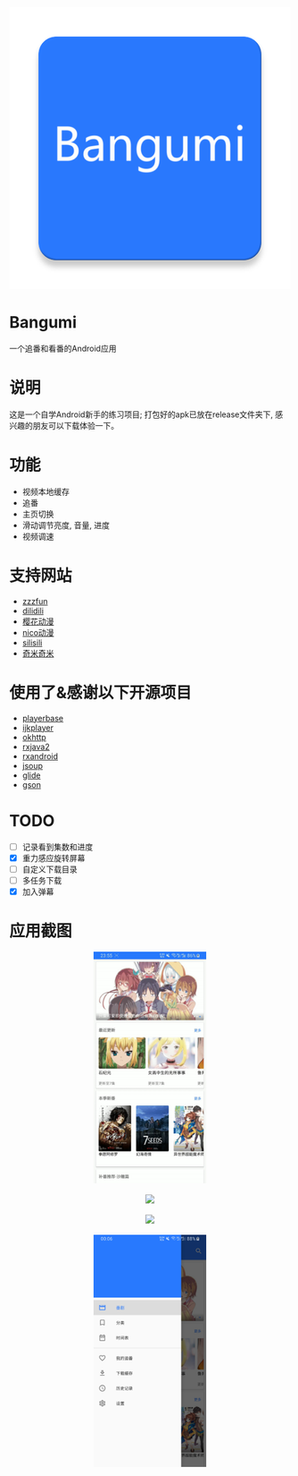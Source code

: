 <img src="./readmeImage/icon.png">  

# Bangumi
一个追番和看番的Android应用  

# 说明  
这是一个自学Android新手的练习项目; 
打包好的apk已放在release文件夹下, 感兴趣的朋友可以下载体验一下。  

# 功能
- 视频本地缓存
- 追番
- 主页切换
- 滑动调节亮度, 音量, 进度
- 视频调速

# 支持网站
- [zzzfun](http://www.zzzfun.com/)
- [dilidili](http://www.dilidili.name/)
- [樱花动漫](http://www.imomoe.io/)
- [nico动漫](http://www.nicotv.me/dongman)  
- [silisili](http://www.silisili.me/)
- [奇米奇米](http://www.qimiqimi.co/)

# 使用了&感谢以下开源项目
- [playerbase](https://github.com/jiajunhui/PlayerBase)
- [ijkplayer](https://github.com/bilibili/ijkplayer)
- [okhttp](https://github.com/square/okhttp)
- [rxjava2](https://github.com/ReactiveX/RxJava)
- [rxandroid](https://github.com/ReactiveX/RxAndroid)
- [jsoup](https://github.com/jhy/jsoup)
- [glide](https://github.com/bumptech/glide)
- [gson](https://github.com/google/gson)  

# TODO
- [ ] 记录看到集数和进度
- [x] 重力感应旋转屏幕
- [ ] 自定义下载目录
- [ ] 多任务下载
- [x] 加入弹幕

# 应用截图  
<div align=center>
<img src="readmeImage/demo1.gif" width="40%" />  
<br/>
<br/>
<img src="readmeImage/demo2.gif" width="40%" /> 
<br/>
<br/>
<img src="readmeImage/demo3.gif" width="40%" />  
<br/>
<br/>
<img src="readmeImage/demo4.jpg" width="40%" />
</div>